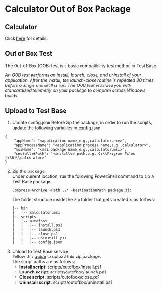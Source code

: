 # Calculator Out of Box Package
## Calculator
Click [here](../../../../Sample-App-Src/Calculator) for details.

## Out of Box Test
The Out-of-Box (OOB) test is a basic compatibility test method in Test Base.

*An OOB test performs an install, launch, close, and uninstall of your application. After the install, the launch-close routine is repeated 30 times before a single uninstall is run. The OOB test provides you with standardized telemetry on your package to compare across Windows builds.*
## Upload to Test Base
1. Update config.json
Before zip the package, in order to run the scripts, update the following variables in [config.json](./scripts/config.json)
```
{
    "appName": "<application name,e.g.,calculator.exe>",
    "appProcessName": "<application process name,e.g.,calculator>",
    "msiName": "<msi package name,e.g.,calculator.msi>",
    "installedPath": "<installed path,e.g.,C:\\Program Files (x86)\\calculator>"
}
```
2. Zip the package  
   Under current location, run the following PowerShell command to zip a Test Base package. 
    ```
    Compress-Archive -Path .\* -DestinationPath package.zip
    ```  
   The folder structure inside the zip folder that gets created is as follows:  
    ```
    |-- bin
    |   |-- calculator.msi
    |-- scripts
    |   |-- outofbox
    |   |   |-- install.ps1
    |   |   |-- launch.ps1
    |   |   |-- close.ps1
    |   |   |-- uninstall.ps1
    |   |   |-- config.json
    ```
3. Upload to Test Base service  
Follow this [guide](https://docs.microsoft.com/en-us/microsoft-365/test-base/uploadapplication?view=o365-worldwide) to upload this zip package.  
The script paths are as follows:
    - **Install script**: scripts/outofbox/install.ps1
    - **Launch script**: scripts/outofbox/launch.ps1
    - **Close script**: scripts/outofbox/close.ps1
    - **Uninstall script**: scripts/outofbox/uninstall.ps1
